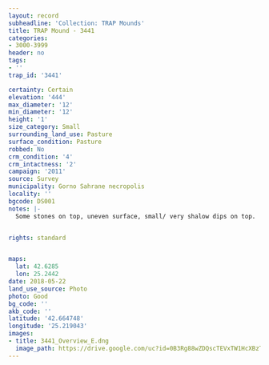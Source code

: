 ```yaml
---
layout: record
subheadline: 'Collection: TRAP Mounds'
title: TRAP Mound - 3441
categories:
- 3000-3999
header: no
tags:
- ''
trap_id: '3441'

certainty: Certain
elevation: '444'
max_diameter: '12'
min_diameter: '12'
height: '1'
size_category: Small
surrounding_land_use: Pasture
surface_condition: Pasture
robbed: No
crm_condition: '4'
crm_intactness: '2'
campaign: '2011'
source: Survey
municipality: Gorno Sahrane necropolis
locality: ''
bgcode: DS001
notes: |-
  Some stones on top, uneven surface, small/ very shalow dips on top.


rights: standard


maps:
  lat: 42.6285
  lon: 25.2442
date: 2018-05-22
land_use_source: Photo
photo: Good
bg_code: ''
akb_code: ''
latitude: '42.664748'
longitude: '25.219043'
images:
- title: 3441_Overview_E.dng
  image_path: https://drive.google.com/uc?id=0B3Rg88wZDQscTEVxTW1HcXBzTmc
---
```

